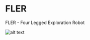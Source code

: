 # FLER
FLER - Four Legged Exploration Robot

![alt text](https://raw.githubusercontent.com/harrylisby/FLER/fler/modeloCinematico/Imagenes/v2_c.png)
